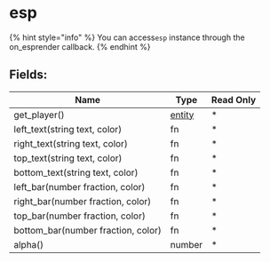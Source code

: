 # esp

{% hint style="info" %}
You can access`esp` instance through the on_esprender callback.
{% endhint %}

## Fields:

| Name                               | Type                | Read Only |
| ---------------------------------- | ------------------- | --------- |
| get_player()                       | [entity](entity.md) | \*        |
| left_text(string text, color)      | fn                  | \*        |
| right_text(string text, color)     | fn                  | \*        |
| top_text(string text, color)       | fn                  | \*        |
| bottom_text(string text, color)    | fn                  | \*        |
| left_bar(number fraction, color)   | fn                  | \*        |
| right_bar(number fraction, color)  | fn                  | \*        |
| top_bar(number fraction, color)    | fn                  | \*        |
| bottom_bar(number fraction, color) | fn                  | \*        |
| alpha()                            | number              | \*        |
